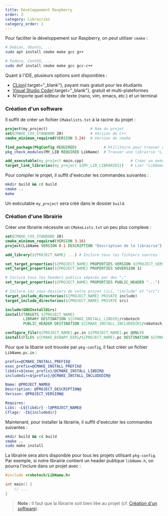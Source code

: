 ```yaml
---
title: Développement Raspberry
order: 3
category: Librairies
category_order: 1
---
```


Pour faciliter le développement sur Raspberry, on peut utiliser `cmake` :
```bash
# Debian, Ubuntu, ...
sudo apt install cmake make gcc g++

# Fedora, CentOS, ...
sudo dnf install cmake make gcc gcc-c++
```

Quant à l'IDE, plusieurs options sont disponibles :
- [CLion](https://www.jetbrains.com/clion/){:target="_blank"}, payant mais gratuit pour les étudiants
- [Visual Studio Code](https://code.visualstudio.com/){:target="_blank"}, gratuit et multi-plateformes
- N'importe quel éditeur de texte (nano, vim, emacs, etc.) et un terminal

### Création d'un software

Il suffit de créer un fichier `CMakelists.txt` à la racine du projet :
```cmake
project(my_project)                   # Nom du projet
set(CMAKE_CXX_STANDARD 20)            # Version de C++
cmake_minimum_required(VERSION 3.24)  # Version de cmake

find_package(PkgConfig REQUIRED)            # Utilitaire pour trouver des librairies
pkg_check_modules(MY_LIB REQUIRED LibName)  # Trouver une librairie "LibName"

add_executable(my_project main.cpp)                     # Créer un exécutable
target_link_libraries(my_project ${MY_LIB_LIBRARIES})   # Lier "LibName" à l'exécutable
```

Pour compiler le projet, il suffit d'exécuter les commandes suivantes :
```bash
mkdir build && cd build
cmake ..
make
```

Un exécutable `my_project` sera créé dans le dossier `build`.


### Création d'une librairie

Créer une librairie nécessite un `CMakeLists.txt` un peu plus complexe :
```cmake
set(CMAKE_CXX_STANDARD 20)
cmake_minimum_required(VERSION 3.16)
project(LibName VERSION 0.1 DESCRIPTION "Description de la librairie") # Nom de la librairie (ici, "LibName")

add_library(${PROJECT_NAME} ...) # Inclure tous les fichiers sources

set_target_properties(${PROJECT_NAME} PROPERTIES VERSION ${PROJECT_VERSION})
set_target_properties(${PROJECT_NAME} PROPERTIES SOVERSION 1)

# Inclure tous les headers publics séparés par des ";"
set_target_properties(${PROJECT_NAME} PROPERTIES PUBLIC_HEADER "...")

# Inclure les sous-dossiers de votre projet (ici, "include" et "src")
target_include_directories(${PROJECT_NAME} PRIVATE include)
target_include_directories(${PROJECT_NAME} PRIVATE src)

include(GNUInstallDirs)
install(TARGETS ${PROJECT_NAME}
        LIBRARY DESTINATION ${CMAKE_INSTALL_LIBDIR}/robotech
        PUBLIC_HEADER DESTINATION ${CMAKE_INSTALL_INCLUDEDIR}/robotech)

configure_file(${PROJECT_NAME}.pc.in ${PROJECT_NAME}.pc @ONLY)
install(FILES ${CMAKE_BINARY_DIR}/${PROJECT_NAME}.pc DESTINATION ${CMAKE_INSTALL_DATAROOTDIR}/pkgconfig)
```

Pour que la libairie soit trouvée par `pkg-config`, il faut créer un fichier `LibName.pc.in` :
```cmake
prefix=@CMAKE_INSTALL_PREFIX@
exec_prefix=@CMAKE_INSTALL_PREFIX@
libdir=${exec_prefix}/@CMAKE_INSTALL_LIBDIR@
includedir=${prefix}/@CMAKE_INSTALL_INCLUDEDIR@

Name: @PROJECT_NAME@
Description: @PROJECT_DESCRIPTION@
Version: @PROJECT_VERSION@

Requires:
Libs: -L${libdir} -l@PROJECT_NAME@
Cflags: -I${includedir}
```

Maintenant, pour installer la librairie, il suffit d'exécuter les commandes suivantes :
```bash
mkdir build && cd build
cmake ..
sudo make install
```

La librairie sera alors disponible pour tous les projets utilisant `pkg-config`.
Par exemple, si notre librairie contient un header publique `libName.h`, on pourra l'inclure dans un projet avec :
```c
#include <robotech/LibName.h>

int main() {
    // ...
}
```

> **Note :** Il faut que la librairie soit bien liée au projet (cf. [Création d'un software](#création-dun-software)).